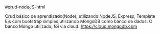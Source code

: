 #crud-nodeJS-html

Crud básico de aprendizado(Node), utilizando NodeJS, Express, Template Ejs com bootstrap simples,utilizando MongoDB como banco de dados. 
O banco Mongo utilizado, foi via cloud: https://cloud.mongodb.com
